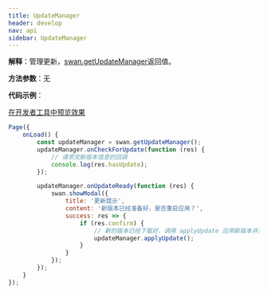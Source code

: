 ```yaml
---
title: UpdateManager
header: develop
nav: api
sidebar: UpdateManager
---
```






**解释**：管理更新，[swan.getUpdateManager](https://smartprogram.baidu.com/docs/develop/api/get/)返回值。

**方法参数**：无

**代码示例**：

<a href="swanide://fragment/0c200e097017ef1f7409aec546adb30c1569553882500" title="在开发者工具中预览效果" target="_self">在开发者工具中预览效果</a>


```js
Page({
    onLoad() {
        const updateManager = swan.getUpdateManager();
        updateManager.onCheckForUpdate(function (res) {
            // 请求完新版本信息的回调
            console.log(res.hasUpdate);
        });

        updateManager.onUpdateReady(function (res) {
            swan.showModal({
                title: '更新提示',
                content: '新版本已经准备好，是否重启应用？',
                success: res => {
                    if (res.confirm) {
                        // 新的版本已经下载好，调用 applyUpdate 应用新版本并重启
                        updateManager.applyUpdate();
                    }
                }
            });
        });
    }
});
```
